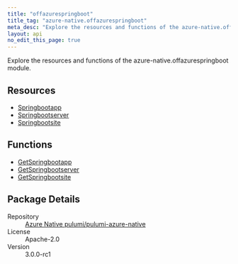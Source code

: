 ```yaml
---
title: "offazurespringboot"
title_tag: "azure-native.offazurespringboot"
meta_desc: "Explore the resources and functions of the azure-native.offazurespringboot module."
layout: api
no_edit_this_page: true
---
```


<!-- WARNING: this file was generated by Pulumi Docs Generator. -->
<!-- Do not edit by hand unless you're certain you know what you are doing! -->

Explore the resources and functions of the azure-native.offazurespringboot module.

<h2 id="resources">Resources</h2>
<ul class="api">
    <li><a href="springbootapp/" title="Springbootapp">Springbootapp</a></li>
    <li><a href="springbootserver/" title="Springbootserver">Springbootserver</a></li>
    <li><a href="springbootsite/" title="Springbootsite">Springbootsite</a></li>
</ul>

<h2 id="functions">Functions</h2>
<ul class="api">
    <li><a href="getspringbootapp/" title="GetSpringbootapp">GetSpringbootapp</a></li>
    <li><a href="getspringbootserver/" title="GetSpringbootserver">GetSpringbootserver</a></li>
    <li><a href="getspringbootsite/" title="GetSpringbootsite">GetSpringbootsite</a></li>
</ul>

<h2 id="package-details">Package Details</h2>
<dl class="package-details">
	<dt>Repository</dt>
	<dd><a href="https://github.com/pulumi/pulumi-azure-native">Azure Native pulumi/pulumi-azure-native</a></dd>
	<dt>License</dt>
	<dd>Apache-2.0</dd>
	<dt>Version</dt>
	<dd>3.0.0-rc1</dd>
</dl>

